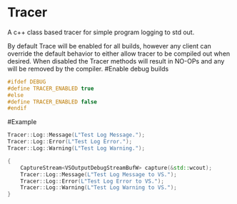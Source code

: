 # Tracer
A c++ class based tracer for simple program logging to std out.

By default Trace will be enabled for all builds, however any client can override
the default behavior to either allow tracer to be compiled out when desired.
When disabled the Tracer methods will result in NO-OPs and any will be removed by the compiler.
#Enable debug builds
```c++
#ifdef DEBUG
#define TRACER_ENABLED true
#else
#define TRACER_ENABLED false
#endif
```
#Example
```c++
Tracer::Log::Message(L"Test Log Message.");
Tracer::Log::Error(L"Test Log Error.");
Tracer::Log::Warning(L"Test Log Warning.");
```
```c++
{
	CaptureStream<VSOutputDebugStreamBufW> capture(&std::wcout);
	Tracer::Log::Message(L"Test Log Message to VS.");
	Tracer::Log::Error(L"Test Log Error to VS.");
	Tracer::Log::Warning(L"Test Log Warning to VS.");	
}
```
